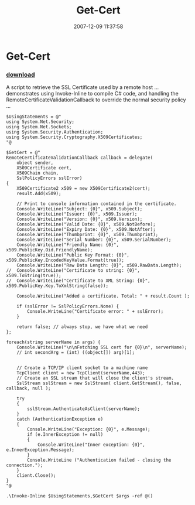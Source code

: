 ﻿---
pid:            69
parent:         0
children:       
poster:         Joel Bennett
title:          Get-Cert
date:           2007-12-09 11:37:58
description:    A script to retrieve the SSL Certificate used by a remote host ... demonstrates using Invoke-Inline to compile C# code, and handling the RemoteCertificateValidationCallback to override the normal security policy ...
format:         posh
---

# Get-Cert

### [download](69.ps1)  

A script to retrieve the SSL Certificate used by a remote host ... demonstrates using Invoke-Inline to compile C# code, and handling the RemoteCertificateValidationCallback to override the normal security policy ...

```posh
$UsingStatements = @"
using System.Net.Security;
using System.Net.Sockets;
using System.Security.Authentication;
using System.Security.Cryptography.X509Certificates;
"@

$GetCert = @"
RemoteCertificateValidationCallback callback = delegate(
	object sender, 
	X509Certificate cert,
	X509Chain chain, 
	SslPolicyErrors sslError)
{
	X509Certificate2 x509 = new X509Certificate2(cert);
	result.Add(x509);

	// Print to console information contained in the certificate.
	Console.WriteLine("Subject: {0}", x509.Subject);
	Console.WriteLine("Issuer: {0}", x509.Issuer);
	Console.WriteLine("Version: {0}", x509.Version);
	Console.WriteLine("Valid Date: {0}", x509.NotBefore);
	Console.WriteLine("Expiry Date: {0}", x509.NotAfter);
	Console.WriteLine("Thumbprint: {0}", x509.Thumbprint);
	Console.WriteLine("Serial Number: {0}", x509.SerialNumber);
	Console.WriteLine("Friendly Name: {0}", x509.PublicKey.Oid.FriendlyName);
	Console.WriteLine("Public Key Format: {0}", x509.PublicKey.EncodedKeyValue.Format(true));
	Console.WriteLine("Raw Data Length: {0}", x509.RawData.Length);
//	Console.WriteLine("Certificate to string: {0}", x509.ToString(true));
//	Console.WriteLine("Certificate to XML String: {0}", x509.PublicKey.Key.ToXmlString(false));

	Console.WriteLine("Added a certificate. Total: " + result.Count );
	
	if (sslError != SslPolicyErrors.None) {
		Console.WriteLine("Certificate error: " + sslError);
	}
		
	return false; // always stop, we have what we need
};

foreach(string serverName in args) { 
	Console.WriteLine("\n\nFetching SSL cert for {0}\n", serverName);
	// int secondArg = (int) ((object[]) arg)[1]; 


	// Create a TCP/IP client socket to a machine name
	TcpClient client = new TcpClient(serverName,443);
	// Create an SSL stream that will close the client's stream.
	SslStream sslStream = new SslStream( client.GetStream(), false, callback, null );
	
	try 
	{
		sslStream.AuthenticateAsClient(serverName);
	} 
	catch (AuthenticationException e)
	{
		Console.WriteLine("Exception: {0}", e.Message);
		if (e.InnerException != null)
		{
			Console.WriteLine("Inner exception: {0}", e.InnerException.Message);
		}
		Console.WriteLine ("Authentication failed - closing the connection.");
	}
	client.Close();
}
"@

.\Invoke-Inline $UsingStatements,$GetCert $args -ref @()
```

